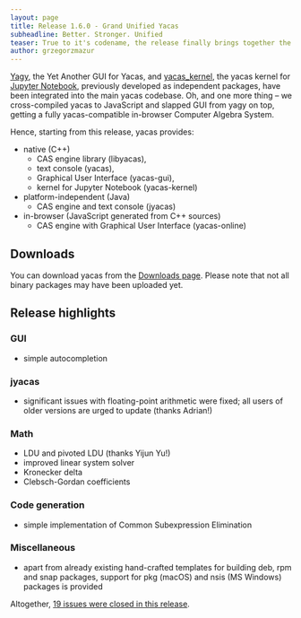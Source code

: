 ```yaml
---
layout: page
title: Release 1.6.0 - Grand Unified Yacas
subheadline: Better. Stronger. Unified
teaser: True to it's codename, the release finally brings together the CAS engine library, text console, graphical interface and yacas kernel for Jupyter Notebook. And adds a complete in-browser CAS for a good measure.
author: grzegorzmazur
---
```


[Yagy](https://github.com/grzegorzmazur/yagy), the Yet Another GUI for
Yacas, and [yacas_kernel](https://github.com/grzegorzmazur/yacas_kernel),
the yacas kernel for [Jupyter Notebook](http://jupyter.org/),
previously developed as independent packages, have been integrated
into the main yacas codebase. Oh, and one more thing – we
cross-compiled yacas to JavaScript and slapped GUI from yagy on top,
getting a fully yacas-compatible in-browser Computer Algebra System.

Hence, starting from this release, yacas provides:

 * native (C++)
   * CAS engine library (libyacas),
   * text console (yacas),
   * Graphical User Interface (yacas-gui),
   * kernel for Jupyter Notebook (yacas-kernel)
 * platform-independent (Java)
   * CAS engine and text console (jyacas)
 * in-browser (JavaScript generated from C++ sources)
   * CAS engine with Graphical User Interface (yacas-online)
 
## Downloads ##

You can download yacas from the [Downloads
page](/getting_started/downloads). Please note that not all binary
packages may have been uploaded yet.

## Release highlights ##

### GUI ###

 * simple autocompletion

### jyacas ###

 * significant issues with floating-point arithmetic were fixed; all users of older versions are urged to update (thanks Adrian!)

### Math ###

 * LDU and pivoted LDU (thanks Yijun Yu!)
 * improved linear system solver
 * Kronecker delta
 * Clebsch-Gordan coefficients

### Code generation ###

 * simple implementation of Common Subexpression Elimination

### Miscellaneous ###

 * apart from already existing hand-crafted templates for building deb, rpm and snap packages, support for pkg (macOS) and nsis (MS Windows) packages is provided

Altogether, [19 issues were closed in this release][issues].

[issues]: https://github.com/grzegorzmazur/yacas/milestone/5?closed=1

